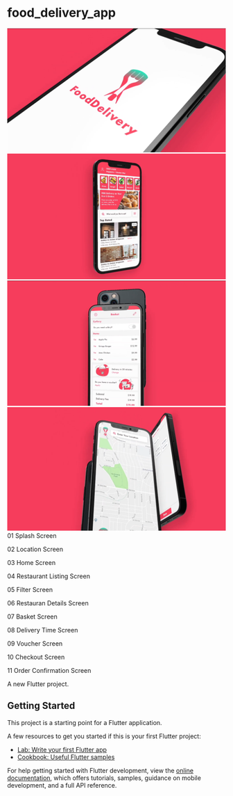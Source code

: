 # food_delivery_app

![](20220521140818.png)
![](20220521140856.png)
![](20220521141147.png)
![](20220521141537.png)  
01 Splash Screen


02 Location Screen


03 Home Screen


04 Restaurant Listing Screen



05 Filter Screen


06 Restauran Details  Screen



07 Basket Screen


08 Delivery Time Screen




09 Voucher Screen


10 Checkout Screen


11 Order Confirmation Screen






A new Flutter project.

## Getting Started

This project is a starting point for a Flutter application.

A few resources to get you started if this is your first Flutter project:

- [Lab: Write your first Flutter app](https://docs.flutter.dev/get-started/codelab)
- [Cookbook: Useful Flutter samples](https://docs.flutter.dev/cookbook)

For help getting started with Flutter development, view the
[online documentation](https://docs.flutter.dev/), which offers tutorials,
samples, guidance on mobile development, and a full API reference.
